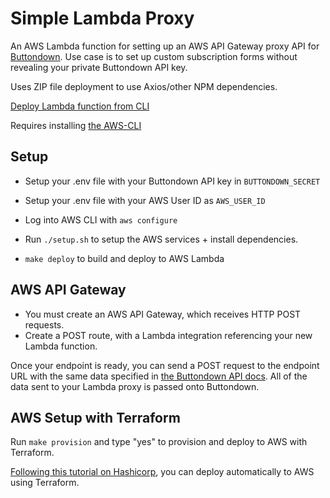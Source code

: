 # Simple Lambda Proxy

An AWS Lambda function for setting up an AWS API Gateway proxy API for
[Buttondown](https://buttondown.email/settings/programming). Use case is to set
up custom subscription forms without revealing your private Buttondown API key.

Uses ZIP file deployment to use Axios/other NPM dependencies.

[Deploy Lambda function from CLI](https://docs.aws.amazon.com/lambda/latest/dg/gettingstarted-awscli.html)

Requires installing [the AWS-CLI](https://aws.amazon.com/cli/)

## Setup

- Setup your .env file with your Buttondown API key in `BUTTONDOWN_SECRET`

- Setup your .env file with your AWS User ID as `AWS_USER_ID`

- Log into AWS CLI with `aws configure`

- Run `./setup.sh` to setup the AWS services + install dependencies.

- `make deploy` to build and deploy to AWS Lambda

## AWS API Gateway

- You must create an AWS API Gateway, which receives HTTP POST requests.
- Create a POST route, with a Lambda integration referencing your new Lambda
  function.

Once your endpoint is ready, you can send a POST request to the endpoint URL
with the same data specified in
[the Buttondown API docs](https://api.buttondown.email/v1/schema#operation/Create%20a%20new%20subscriber).
All of the data sent to your Lambda proxy is passed onto Buttondown.

## AWS Setup with Terraform

Run `make provision` and type "yes" to provision and deploy to AWS with
Terraform.

[Following this tutorial on Hashicorp](https://learn.hashicorp.com/tutorials/terraform/lambda-api-gateway),
you can deploy automatically to AWS using Terraform.
